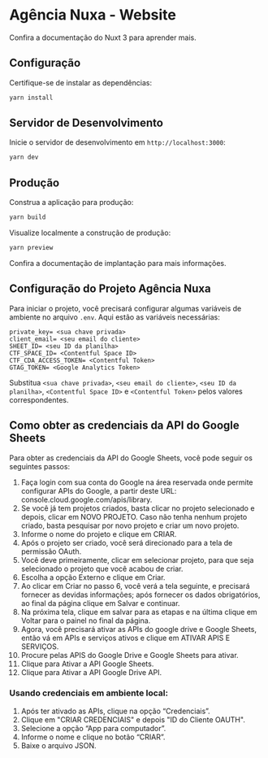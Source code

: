 # Agência Nuxa - Website

Confira a documentação do Nuxt 3 para aprender mais.

## Configuração

Certifique-se de instalar as dependências:

```bash
yarn install
```

## Servidor de Desenvolvimento

Inicie o servidor de desenvolvimento em `http://localhost:3000`:

```bash
yarn dev
```

## Produção

Construa a aplicação para produção:

```bash
yarn build
```

Visualize localmente a construção de produção:

```bash
yarn preview
```

Confira a documentação de implantação para mais informações.

## Configuração do Projeto Agência Nuxa

Para iniciar o projeto, você precisará configurar algumas variáveis de ambiente no arquivo `.env`. Aqui estão as variáveis necessárias:

```
private_key= <sua chave privada>
client_email= <seu email do cliente>
SHEET_ID= <seu ID da planilha>
CTF_SPACE_ID= <Contentful Space ID>
CTF_CDA_ACCESS_TOKEN= <Contentful Token>
GTAG_TOKEN= <Google Analytics Token>
```

Substitua `<sua chave privada>`, `<seu email do cliente>`, `<seu ID da planilha>`, `<Contentful Space ID>` e `<Contentful Token>` pelos valores correspondentes.

## Como obter as credenciais da API do Google Sheets

Para obter as credenciais da API do Google Sheets, você pode seguir os seguintes passos:

1. Faça login com sua conta do Google na área reservada onde permite configurar APIs do Google, a partir deste URL: console.cloud.google.com/apis/library.
2. Se você já tem projetos criados, basta clicar no projeto selecionado e depois, clicar em NOVO PROJETO. Caso não tenha nenhum projeto criado, basta pesquisar por novo projeto e criar um novo projeto.
3. Informe o nome do projeto e clique em CRIAR.
4. Após o projeto ser criado, você será direcionado para a tela de permissão OAuth.
5. Você deve primeiramente, clicar em selecionar projeto, para que seja selecionado o projeto que você acabou de criar.
6. Escolha a opção Externo e clique em Criar.
7. Ao clicar em Criar no passo 6, você verá a tela seguinte, e precisará fornecer as devidas informações; após fornecer os dados obrigatórios, ao final da página clique em Salvar e continuar.
8. Na próxima tela, clique em salvar para as etapas e na última clique em Voltar para o painel no final da página.
9. Agora, você precisará ativar as APIs do google drive e Google Sheets, então vá em APIs e serviços ativos e clique em ATIVAR APIS E SERVIÇOS.
10. Procure pelas APIS do Google Drive e Google Sheets para ativar.
11. Clique para Ativar a API Google Sheets.
12. Clique para Ativar a API Google Drive API.

### Usando credenciais em ambiente local:

1. Após ter ativado as APIs, clique na opção “Credenciais”.
2. Clique em "CRIAR CREDENCIAIS" e depois "ID do Cliente OAUTH".
3. Selecione a opção “App para computador”.
4. Informe o nome e clique no botão “CRIAR”.
5. Baixe o arquivo JSON.